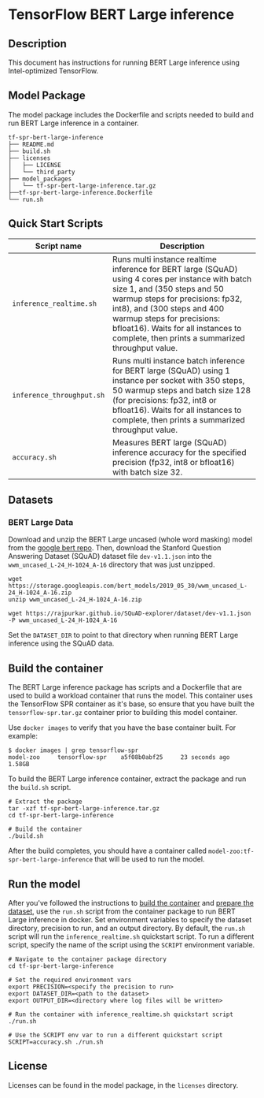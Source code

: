 <!--- 0. Title -->
# TensorFlow BERT Large inference

<!-- 10. Description -->
## Description

This document has instructions for running BERT Large inference using
Intel-optimized TensorFlow.

## Model Package

The model package includes the Dockerfile and scripts needed to build and
run BERT Large inference in a container.
```
tf-spr-bert-large-inference
├── README.md
├── build.sh
├── licenses
│   ├── LICENSE
│   └── third_party
├── model_packages
│   └── tf-spr-bert-large-inference.tar.gz
├──tf-spr-bert-large-inference.Dockerfile
└── run.sh
```

<!--- 40. Quick Start Scripts -->
## Quick Start Scripts

| Script name | Description |
|-------------|-------------|
| `inference_realtime.sh` | Runs multi instance realtime inference for BERT large (SQuAD) using 4 cores per instance with batch size 1, and (350 steps and 50 warmup steps for precisions: fp32, int8), and (300 steps and 400 warmup steps for precisions: bfloat16). Waits for all instances to complete, then prints a summarized throughput value. |
| `inference_throughput.sh` | Runs multi instance batch inference for BERT large (SQuAD) using 1 instance per socket with 350 steps, 50 warmup steps and batch size 128 (for precisions: fp32, int8 or bfloat16). Waits for all instances to complete, then prints a summarized throughput value. |
| `accuracy.sh` | Measures BERT large (SQuAD) inference accuracy for the specified precision (fp32, int8 or bfloat16) with batch size 32. |

<!--- 30. Datasets -->
## Datasets

### BERT Large Data
Download and unzip the BERT Large uncased (whole word masking) model from the
[google bert repo](https://github.com/google-research/bert#pre-trained-models).
Then, download the Stanford Question Answering Dataset (SQuAD) dataset file `dev-v1.1.json` into the `wwm_uncased_L-24_H-1024_A-16` directory that was just unzipped.

```
wget https://storage.googleapis.com/bert_models/2019_05_30/wwm_uncased_L-24_H-1024_A-16.zip
unzip wwm_uncased_L-24_H-1024_A-16.zip

wget https://rajpurkar.github.io/SQuAD-explorer/dataset/dev-v1.1.json -P wwm_uncased_L-24_H-1024_A-16
```
Set the `DATASET_DIR` to point to that directory when running BERT Large inference using the SQuAD data.

## Build the container

The BERT Large inference package has scripts and a Dockerfile that are
used to build a workload container that runs the model. This container
uses the TensorFlow SPR container as it's base, so ensure that you have built
the `tensorflow-spr.tar.gz` container prior to building this model container.

Use `docker images` to verify that you have the base container built. For example:
```
$ docker images | grep tensorflow-spr
model-zoo     tensorflow-spr    a5f08b0abf25     23 seconds ago   1.58GB
```

To build the BERT Large inference container, extract the package and
run the `build.sh` script.
```
# Extract the package
tar -xzf tf-spr-bert-large-inference.tar.gz
cd tf-spr-bert-large-inference

# Build the container
./build.sh
```

After the build completes, you should have a container called
`model-zoo:tf-spr-bert-large-inference` that will be used to run the model.

## Run the model

After you've followed the instructions to [build the container](#build-the-container)
and [prepare the dataset](#datasets), use the `run.sh` script from the container
package to run BERT Large inference in docker. Set environment variables to
specify the dataset directory, precision to run, and
an output directory. 
By default, the `run.sh` script will run the
`inference_realtime.sh` quickstart script. To run a different script, specify
the name of the script using the `SCRIPT` environment variable.
```
# Navigate to the container package directory
cd tf-spr-bert-large-inference

# Set the required environment vars
export PRECISION=<specify the precision to run>
export DATASET_DIR=<path to the dataset>
export OUTPUT_DIR=<directory where log files will be written>

# Run the container with inference_realtime.sh quickstart script
./run.sh

# Use the SCRIPT env var to run a different quickstart script
SCRIPT=accuracy.sh ./run.sh
```

<!--- 80. License -->
## License

Licenses can be found in the model package, in the `licenses` directory.

